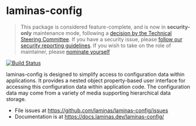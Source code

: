 # laminas-config

> This package is considered feature-complete, and is now in **security-only** maintenance mode, following a [decision by the Technical Steering Committee](https://github.com/laminas/technical-steering-committee/blob/2b55453e172a1b8c9c4c212be7cf7e7a58b9352c/meetings/minutes/2020-08-03-TSC-Minutes.md#vote-on-components-to-mark-as-security-only).
> If you have a security issue, please [follow our security reporting guidelines](https://getlaminas.org/security/).
> If you wish to take on the role of maintainer, please [nominate yourself](https://github.com/laminas/technical-steering-committee/issues/new?assignees=&labels=Nomination&template=Maintainer_Nomination.md&title=%5BNOMINATION%5D%5BMAINTAINER%5D%3A+%7Bname+of+person+being+nominated%7D)


[![Build Status](https://github.com/laminas/laminas-config/workflows/Continuous%20Integration/badge.svg)](https://github.com/laminas/laminas-config/actions?query=workflow%3A"Continuous+Integration")

laminas-config is designed to simplify access to configuration data within
applications. It provides a nested object property-based user interface for
accessing this configuration data within application code. The configuration
data may come from a variety of media supporting hierarchical data storage.

- File issues at https://github.com/laminas/laminas-config/issues
- Documentation is at https://docs.laminas.dev/laminas-config/

